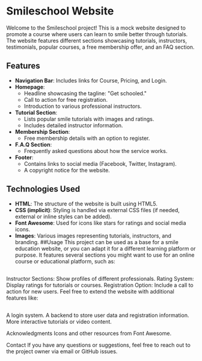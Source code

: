 # Smileschool Website

Welcome to the Smileschool project! This is a mock website designed to promote a course where users can learn to smile better through tutorials. The website features different sections showcasing tutorials, instructors, testimonials, popular courses, a free membership offer, and an FAQ section.

## Features

- **Navigation Bar**: Includes links for Course, Pricing, and Login.
- **Homepage**: 
  - Headline showcasing the tagline: "Get schooled."
  - Call to action for free registration.
  - Introduction to various professional instructors.
- **Tutorial Section**:
  - Lists popular smile tutorials with images and ratings.
  - Includes detailed instructor information.
- **Membership Section**: 
  - Free membership details with an option to register.
- **F.A.Q Section**: 
  - Frequently asked questions about how the service works.
- **Footer**: 
  - Contains links to social media (Facebook, Twitter, Instagram).
  - A copyright notice for the website.

## Technologies Used

- **HTML**: The structure of the website is built using HTML5.
- **CSS (implicit)**: Styling is handled via external CSS files (if needed, external or inline styles can be added).
- **Font Awesome**: Used for icons like stars for ratings and social media icons.
- **Images**: Various images representing tutorials, instructors, and branding.
##Usage
This project can be used as a base for a smile education website, or you can adapt it for a different learning platform or purpose. It features several sections you might want to use for an online course or educational platform, such as:
##
Instructor Sections: Show profiles of different professionals.
Rating System: Display ratings for tutorials or courses.
Registration Option: Include a call to action for new users.
Feel free to extend the website with additional features like:

##
A login system.
A backend to store user data and registration information.
More interactive tutorials or video content.


Acknowledgments
Icons and other resources from Font Awesome.

Contact
If you have any questions or suggestions, feel free to reach out to the project owner via email or GitHub issues.



